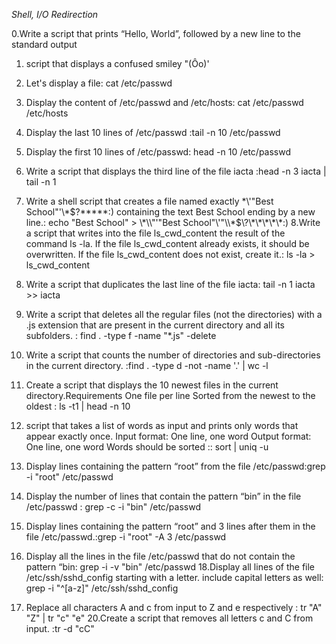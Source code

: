 *Shell, I/O Redirection*

0.Write a script that prints “Hello, World”, followed by a new line to the standard output
1. script that displays a confused smiley "(Ôo)'
2. Let's display a file: cat /etc/passwd
3. Display the content of /etc/passwd and /etc/hosts: cat /etc/passwd /etc/hosts
4. Display the last 10 lines of /etc/passwd :tail -n 10 /etc/passwd
5. Display the first 10 lines of /etc/passwd: head -n 10 /etc/passwd
6. Write a script that displays the third line of the file iacta :head -n 3 iacta | tail -n 1
7. Write a shell script that creates a file named exactly \*\\'"Best School"\'\\*$\?\*\*\*\*\*:) containing the text Best School ending by a new line.: echo "Best School" > \\\*\\\\"'\"Best School\"\\'"\\\\\*\$\\\?\\\*\\\*\\\*\\\*\\\*\:\)
8.Write a script that writes into the file ls_cwd_content the result of the command ls -la. If the file ls_cwd_content already exists, it should be overwritten. If the file ls_cwd_content does not exist, create it.: ls -la > ls_cwd_content
9. Write a script that duplicates the last line of the file iacta: tail -n 1 iacta >> iacta
10. Write a script that deletes all the regular files (not the directories) with a .js extension that are present in the current directory and all its subfolders. : find . -type f -name "*.js" -delete
11. Write a script that counts the number of directories and sub-directories in the current directory. :find . -type d -not -name '.' | wc -l
12. Create a script that displays the 10 newest files in the current directory.Requirements
One file per line
Sorted from the newest to the oldest
: ls -t1 | head -n 10
13.  script that takes a list of words as input and prints only words that appear exactly once.
Input format: One line, one word
Output format: One line, one word
Words should be sorted
:: sort | uniq -u
14. Display lines containing the pattern “root” from the file /etc/passwd:grep -i "root" /etc/passwd
15. Display the number of lines that contain the pattern “bin” in the file /etc/passwd : grep -c -i "bin" /etc/passwd
16. Display lines containing the pattern “root” and 3 lines after them in the file /etc/passwd.:grep -i "root" -A 3 /etc/passwd
17. Display all the lines in the file /etc/passwd that do not contain the pattern “bin: grep -i -v "bin" /etc/passwd
18.Display all lines of the file /etc/ssh/sshd_config starting with a letter.
include capital letters as well: grep -i "^[a-z]" /etc/ssh/sshd_config

19. Replace all characters A and c from input to Z and e respectively : tr "A" "Z" | tr "c" "e"
20.Create a script that removes all letters c and C from input. :tr -d "cC"
